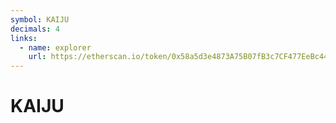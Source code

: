 ```yaml
---
symbol: KAIJU
decimals: 4
links:
  - name: explorer
    url: https://etherscan.io/token/0x58a5d3e4873A75B07fB3c7CF477EeBc44ea73B3B
---
```


# KAIJU
